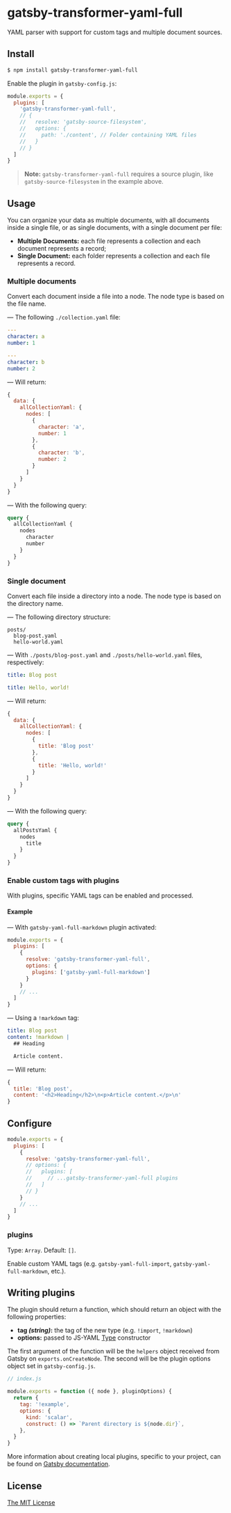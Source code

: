 # gatsby-transformer-yaml-full

YAML parser with support for custom tags and multiple document sources.

## Install

```sh
$ npm install gatsby-transformer-yaml-full
```

Enable the plugin in `gatsby-config.js`:

```js
module.exports = {
  plugins: [
    'gatsby-transformer-yaml-full',
    // {
    //   resolve: 'gatsby-source-filesystem',
    //   options: {
    //     path: './content', // Folder containing YAML files
    //   }
    // }
  ]
}
```

> __Note:__ `gatsby-transformer-yaml-full` requires a source plugin, like
> `gatsby-source-filesystem` in the example above.

## Usage

You can organize your data as multiple documents, with all documents inside a
single file, or as single documents, with a single document per file:

- __Multiple Documents:__ each file represents a collection and each document
represents a record;
- __Single Document:__ each folder represents a collection and each file
represents a record.

### Multiple documents

Convert each document inside a file into a node. The node type is based on the
file name.

— The following `./collection.yaml` file:

```yaml
---
character: a
number: 1

---
character: b
number: 2
```

— Will return:

```js
{
  data: {
    allCollectionYaml: {
      nodes: [
        {
          character: 'a',
          number: 1
        },
        {
          character: 'b',
          number: 2
        }
      ]
    }
  }
}
```

— With the following query:

```graphql
query {
  allCollectionYaml {
    nodes
      character
      number
    }
  }
}
```

### Single document

Convert each file inside a directory into a node. The node type is based on the
directory name.

— The following directory structure:

```
posts/
  blog-post.yaml
  hello-world.yaml
```

— With `./posts/blog-post.yaml` and `./posts/hello-world.yaml` files, respectively:

```yaml
title: Blog post
```

```yaml
title: Hello, world!
```

— Will return:

```js
{
  data: {
    allCollectionYaml: {
      nodes: [
        {
          title: 'Blog post'
        },
        {
          title: 'Hello, world!'
        }
      ]
    }
  }
}
```

— With the following query:

```graphql
query {
  allPostsYaml {
    nodes
      title
    }
  }
}
```

### Enable custom tags with plugins

With plugins, specific YAML tags can be enabled and processed.

#### Example

— With `gatsby-yaml-full-markdown` plugin activated:

```js
module.exports = {
  plugins: [
    {
      resolve: 'gatsby-transformer-yaml-full',
      options: {
        plugins: ['gatsby-yaml-full-markdown']
      }
    }
    // ...
  ]
}
```

— Using a `!markdown` tag:

```yaml
title: Blog post
content: !markdown |
  ## Heading

  Article content.
```

— Will return:

```js
{
  title: 'Blog post',
  content: '<h2>Heading</h2>\n<p>Article content.</p>\n'
}
```

## Configure

```js
module.exports = {
  plugins: [
    {
      resolve: 'gatsby-transformer-yaml-full',
      // options: {
      //   plugins: [
      //     // ...gatsby-transformer-yaml-full plugins
      //   ]
      // }
    }
    // ...
  ]
}
```

### plugins

Type: `Array`. Default: `[]`.

Enable custom YAML tags (e.g. `gatsby-yaml-full-import`,
`gatsby-yaml-full-markdown`, etc.).

## Writing plugins

The plugin should return a function, which should return an object with the
following properties:

- __tag _(string)_:__ the tag of the new type (e.g. `!import`, `!markdown`)
- __options:__ passed to JS-YAML [Type][2] constructor

The first argument of the function will be the `helpers` object received from
Gatsby on `exports.onCreateNode`. The second will be the plugin options object
set in `gatsby-config.js`.

```javascript
// index.js

module.exports = function ({ node }, pluginOptions) {
  return {
    tag: '!example',
    options: {
      kind: 'scalar',
      construct: () => `Parent directory is ${node.dir}`,
    },
  }
}
```

More information about creating local plugins, specific to your project, can be
found on [Gatsby documentation][3].

## License

[The MIT License][license]

[1]: https://github.com/stldo/gatsby-transformer-yaml-full/tree/master/packages/gatsby-yaml-full-markdown
[2]: https://github.com/nodeca/js-yaml/blob/master/lib/type.js
[3]: https://www.gatsbyjs.com/docs/creating-a-local-plugin
[license]: https://github.com/stldo/gatsby-transformer-yaml-full/blob/master/LICENSE

